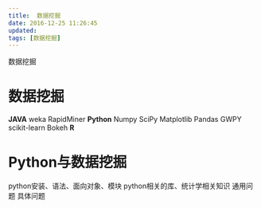 ```yaml
---
title:  数据挖掘
date: 2016-12-25 11:26:45
updated: 
tags: [数据挖掘]
---
```


数据挖掘
<!--more-->

# 数据挖掘
**JAVA**
weka
RapidMiner
**Python**
Numpy
SciPy
Matplotlib
Pandas
GWPY
scikit-learn
Bokeh
**R**
# Python与数据挖掘
python安装、语法、面向对象、模块
python相关的库、统计学相关知识
通用问题
具体问题